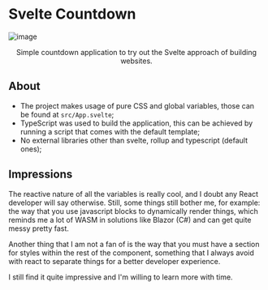 # Svelte Countdown

![image](https://user-images.githubusercontent.com/13539403/158040553-6f75b76c-7b9c-45d2-accb-1378bc867ada.png)

<p align=center>
  Simple countdown application to try out the Svelte approach of building websites.
</p>

## About

- The project makes usage of pure CSS and global variables, those can be found at `src/App.svelte`;
- TypeScript was used to build the application, this can be achieved by running a script that comes with the default template;
- No external libraries other than svelte, rollup and typescript (default ones);

## Impressions

The reactive nature of all the variables is really cool, and I doubt any React developer will say otherwise. Still, some things still bother me, for example: the way that you use javascript blocks to dynamically render things, which reminds me a lot of WASM in solutions like Blazor (C#) and can get quite messy pretty fast.

Another thing that I am not a fan of is the way that you must have a section for styles within the rest of the component, something that I always avoid with react to separate things for a better developer experience.

I still find it quite impressive and I'm willing to learn more with time.
